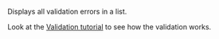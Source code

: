Displays all validation errors in a list.

Look at the [Validation tutorial](/docs/tutorials/basics-validation/{branch}) to see how the validation works.